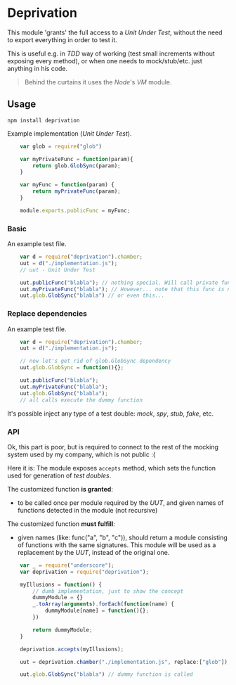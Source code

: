 # Deprivation

This module 'grants' the full access to a *Unit Under Test*, without the need to export everything in order to test it.

This is useful e.g. in *TDD* way of working (test small increments without exposing every method), or when one needs to
mock/stub/etc. just anything in his code.

 > Behind the curtains it uses the *Node*'s *VM* module.

## Usage

`npm install deprivation`

Example implementation (*Unit Under Test*).

```javascript
    var glob = require("glob")

    var myPrivateFunc = function(param){
        return glob.GlobSync(param);
    }

    var myFunc = function(param) {
        return myPrivateFunc(param);
    }

    module.exports.publicFunc = myFunc;
```

### Basic

An example test file.

```javascript
    var d = require("deprivation").chamber;
    uut = d("./implementation.js");
    // uut - Unit Under Test

    uut.publicFunc("blabla"); // nothing special. Will call private func, which calls the original original glob.GlobSync.
    uut.myPrivateFunc("blabla"); // However... note that this func is not exported, but still accessible in a test!
    uut.glob.GlobSync("blabla") // or even this...
```

### Replace dependencies

An example test file.

```javascript
    var d = require("deprivation").chamber;
    uut = d("./implementation.js");

    // now let's get rid of glob.GlobSync dependency
    uut.glob.GlobSync = function(){};

    uut.publicFunc("blabla");
    uut.myPrivateFunc("blabla");
    uut.glob.GlobSync("blabla");
    // all calls execute the dummy function
```

It's possible inject any type of a test double: *mock*, *spy*, *stub*, *fake*, etc.

### API

Ok, this part is poor, but is required to connect to the rest of the mocking system used by my company, which is not public :(

Here it is:
The module exposes `accepts` method, which sets the function used for generation of *test doubles*.

The customized function **is granted**:

 - to be called once per module required by the *UUT*, and given names of functions detected in the module (not recursive)

The customized function **must fulfill**:

 - given names (like: func("a", "b", "c")), should return a module consisting of functions with the same signatures. This module will be used as a replacement by the *UUT*, instead of the original one.

```javascript
    var _ = require("underscore");
    var deprivation = require("deprivation");

    myIllusions = function() {
        // dumb implementation, just to show the concept
        dummyModule = {}
        _.toArray(arguments).forEach(function(name) {
            dummyModule[name] = function(){};
        })

        return dummyModule;
    }

    deprivation.accepts(myIllusions);

    uut = deprivation.chamber("./implementation.js", replace:["glob"]);

    uut.glob.GlobSync("blabla") // dummy function is called
```
